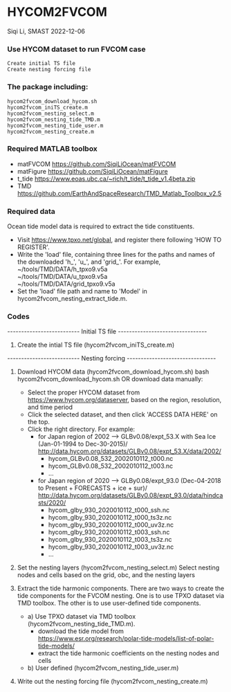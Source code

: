 # HYCOM2FVCOM

Siqi Li, SMAST
2022-12-06

### Use HYCOM dataset to run FVCOM case
    Create initial TS file
    Create nesting forcing file

### The package including:
    hycom2fvcom_download_hycom.sh
    hycom2fvcom_iniTS_create.m
    hycom2fvcom_nesting_select.m
    hycom2fvcom_nesting_tide_TMD.m
    hycom2fvcom_nesting_tide_user.m
    hycom2fvcom_nesting_create.m


### Required MATLAB toolbox
+ matFVCOM
https://github.com/SiqiLiOcean/matFVCOM
+ matFigure
https://github.com/SiqiLiOcean/matFigure
+ t_tide
https://www.eoas.ubc.ca/~rich/t_tide/t_tide_v1.4beta.zip
+ TMD
https://github.com/EarthAndSpaceResearch/TMD_Matlab_Toolbox_v2.5
    
### Required data
Ocean tide model data is required to extract the tide constituents. 
+ Visit https://www.tpxo.net/global, and register there following 'HOW TO REGISTER'.
+ Write the 'load' file, containing three lines for the paths and names of the downloaded 'h_', 'u_', and 'grid_'. For example,
            ~/tools/TMD/DATA/h_tpxo9.v5a  
            ~/tools/TMD/DATA/u_tpxo9.v5a  
            ~/tools/TMD/DATA/grid_tpxo9.v5a
+ Set the 'load' file path and name to 'Model' in hycom2fvcom_nesting_extract_tide.m.


### Codes
-------------------------- Initial TS file --------------------------------
1. Create the intial TS file (hycom2fvcom_iniTS_create.m)


-------------------------- Nesting forcing --------------------------------
1. Download HYCOM data (hycom2fvcom_download_hycom.sh)
    bash hycom2fvcom_download_hycom.sh
      OR
   download data manually:
    + Select the proper HYCOM dataset from https://www.hycom.org/dataserver,
      based on the region, resolution, and time period
    + Click the selected dataset, and then click 'ACCESS DATA HERE' on the
      top.
    + Click the right directory. For example:
      + for Japan region of 2002
       --> GLBv0.08/expt_53.X with Sea Ice (Jan-01-1994 to Dec-30-2015)/
           http://data.hycom.org/datasets/GLBv0.08/expt_53.X/data/2002/   
           + hycom_GLBv0.08_532_2002010112_t000.nc
           + hycom_GLBv0.08_532_2002010112_t003.nc
           + ...
      + for Japan region of 2020
       --> GLBy0.08/expt_93.0 (Dec-04-2018 to Present + FORECASTS + ice + sur)/
           http://data.hycom.org/datasets/GLBy0.08/expt_93.0/data/hindcasts/2020/   
           + hycom_glby_930_2020010112_t000_ssh.nc
           + hycom_glby_930_2020010112_t000_ts3z.nc
           + hycom_glby_930_2020010112_t000_uv3z.nc
           + hycom_glby_930_2020010112_t003_ssh.nc
           + hycom_glby_930_2020010112_t003_ts3z.nc
           + hycom_glby_930_2020010112_t003_uv3z.nc
           + ...

2. Set the nesting layers (hycom2fvcom_nesting_select.m)
    Select nesting nodes and cells based on the grid, obc, and the nesting layers

3. Extract the tide harmonic components.
   There are two ways to create the tide components for the FVCOM nesting. One is to use TPXO dataset via TMD toolbox. The other is to use user-defined tide components.
   + a) Use TPXO dataset via TMD toolbox (hycom2fvcom_nesting_tide_TMD.m).
     + download the tide model from
       https://www.esr.org/research/polar-tide-models/list-of-polar-tide-models/
     + extract the tide harmonic coefficients on the nesting nodes and cells
   + b) User defined (hycom2fvcom_nesting_tide_user.m)
   
4. Write out the nesting forcing file (hycom2fvcom_nesting_create.m)

